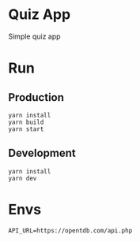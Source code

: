 # Quiz App

Simple quiz app


# Run

## Production

```
yarn install
yarn build
yarn start
```
## Development

```
yarn install
yarn dev
```

# Envs

```
API_URL=https://opentdb.com/api.php
```
